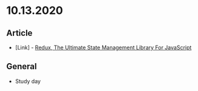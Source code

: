 # 10.13.2020

## Article

- \[Link\] - [Redux, The Ultimate State Management Library For JavaScript](https://medium.com/cleverprogrammer/redux-the-ultimate-state-management-library-for-js-3b9f39150fd1)

## General

- Study day
